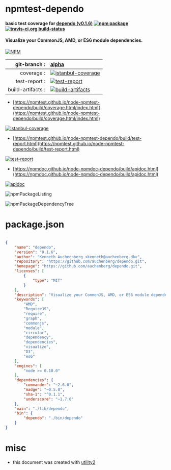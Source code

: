 # npmtest-dependo

#### basic test coverage for  [dependo (v0.1.6)](https://github.com/auchenberg/dependo.git)  [![npm package](https://img.shields.io/npm/v/npmtest-dependo.svg?style=flat-square)](https://www.npmjs.org/package/npmtest-dependo) [![travis-ci.org build-status](https://api.travis-ci.org/npmtest/node-npmtest-dependo.svg)](https://travis-ci.org/npmtest/node-npmtest-dependo)

#### Visualize your CommonJS, AMD, or ES6 module dependencies.

[![NPM](https://nodei.co/npm/dependo.png?downloads=true&downloadRank=true&stars=true)](https://www.npmjs.com/package/dependo)

| git-branch : | [alpha](https://github.com/npmtest/node-npmtest-dependo/tree/alpha)|
|--:|:--|
| coverage : | [![istanbul-coverage](https://npmtest.github.io/node-npmtest-dependo/build/coverage.badge.svg)](https://npmtest.github.io/node-npmtest-dependo/build/coverage.html/index.html)|
| test-report : | [![test-report](https://npmtest.github.io/node-npmtest-dependo/build/test-report.badge.svg)](https://npmtest.github.io/node-npmtest-dependo/build/test-report.html)|
| build-artifacts : | [![build-artifacts](https://npmtest.github.io/node-npmtest-dependo/glyphicons_144_folder_open.png)](https://github.com/npmtest/node-npmtest-dependo/tree/gh-pages/build)|

- [https://npmtest.github.io/node-npmtest-dependo/build/coverage.html/index.html](https://npmtest.github.io/node-npmtest-dependo/build/coverage.html/index.html)

[![istanbul-coverage](https://npmtest.github.io/node-npmtest-dependo/build/screenCapture.buildCi.browser.%252Ftmp%252Fbuild%252Fcoverage.lib.html.png)](https://npmtest.github.io/node-npmtest-dependo/build/coverage.html/index.html)

- [https://npmtest.github.io/node-npmtest-dependo/build/test-report.html](https://npmtest.github.io/node-npmtest-dependo/build/test-report.html)

[![test-report](https://npmtest.github.io/node-npmtest-dependo/build/screenCapture.buildCi.browser.%252Ftmp%252Fbuild%252Ftest-report.html.png)](https://npmtest.github.io/node-npmtest-dependo/build/test-report.html)

- [https://npmdoc.github.io/node-npmdoc-dependo/build/apidoc.html](https://npmdoc.github.io/node-npmdoc-dependo/build/apidoc.html)

[![apidoc](https://npmdoc.github.io/node-npmdoc-dependo/build/screenCapture.buildCi.browser.%252Ftmp%252Fbuild%252Fapidoc.html.png)](https://npmdoc.github.io/node-npmdoc-dependo/build/apidoc.html)

![npmPackageListing](https://npmtest.github.io/node-npmtest-dependo/build/screenCapture.npmPackageListing.svg)

![npmPackageDependencyTree](https://npmtest.github.io/node-npmtest-dependo/build/screenCapture.npmPackageDependencyTree.svg)



# package.json

```json

{
    "name": "dependo",
    "version": "0.1.6",
    "author": "Kenneth Auchecnberg <kenneth@auchenberg.dk>",
    "repository": "https://github.com/auchenberg/dependo.git",
    "homepage": "https://github.com/auchenberg/dependo.git",
    "licenses": [
        {
            "type": "MIT"
        }
    ],
    "description": "Visualize your CommonJS, AMD, or ES6 module dependencies.",
    "keywords": [
        "AMD",
        "RequireJS",
        "require",
        "graph",
        "commonjs",
        "module",
        "circular",
        "dependency",
        "dependencies",
        "visualize",
        "D3",
        "es6"
    ],
    "engines": [
        "node >= 0.10.0"
    ],
    "dependencies": {
        "commander": "~2.6.0",
        "madge": "~0.5.0",
        "sha-1": "^0.1.1",
        "underscore": "~1.7.0"
    },
    "main": "./lib/dependo",
    "bin": {
        "dependo": "./bin/dependo"
    }
}
```



# misc
- this document was created with [utility2](https://github.com/kaizhu256/node-utility2)
